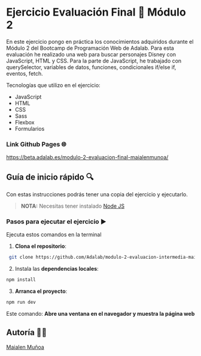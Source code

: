 # Ejercicio Evaluación Final 💜 Módulo 2

En este ejercicio pongo en práctica los conocimientos adquiridos durante el Módulo 2 del Bootcamp de Programación Web de Adalab. Para esta evaluación he realizado una web para buscar personajes Disney con JavaScript, HTML y CSS. 
Para la parte de JavaScript, he trabajado con querySelector, variables de datos, funciones, condicionales if/else if, eventos, fetch. 

Tecnologías que utilizo en el ejercicio:

- JavaScript
- HTML
- CSS
- Sass
- Flexbox
- Formularios

### Link Github Pages 🌐

https://beta.adalab.es/modulo-2-evaluacion-final-maialenmunoa/

## Guía de inicio rápido 🔍

Con estas instrucciones podrás tener una copia del ejercicio y ejecutarlo.

> **NOTA:** Necesitas tener instalado [Node JS](https://nodejs.org/)

### Pasos para ejecutar el ejercicio ▶️

Ejecuta estos comandos en la terminal

1. **Clona el repositorio**:

```bash
 git clone https://github.com/Adalab/modulo-2-evaluacion-intermedia-maialenmunoa.git
```

2. Instala las **dependencias locales**:

```bash
npm install
```

3. **Arranca el proyecto**:

```bash
npm run dev
```

Este comando:
**Abre una ventana en el navegador y muestra la página web**

## Autoría 👩‍💻

[Maialen Muñoa](https://github.com/maialenmunoa)
